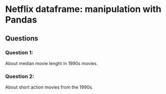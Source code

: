 # Netflix dataframe: manipulation with Pandas

## Questions
 ### Question 1:
 About median movie lenght in 1990s movies.
 ### Question 2:
 About short action movies from the 1990s.
